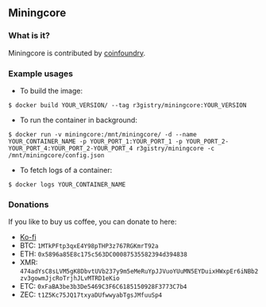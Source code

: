 ## Miningcore

### What is it?

Miningcore is contributed by [coinfoundry](https://github.com/coinfoundry/miningcore).

### Example usages

- To build the image:

```console
$ docker build YOUR_VERSION/ --tag r3gistry/miningcore:YOUR_VERSION
```

- To run the container in background:

```console
$ docker run -v miningcore:/mnt/miningcore/ -d --name YOUR_CONTAINER_NAME -p YOUR_PORT_1:YOUR_PORT_1 -p YOUR_PORT_2-YOUR_PORT_4:YOUR_PORT_2-YOUR_PORT_4 r3gistry/miningcore -c /mnt/miningcore/config.json
```

- To fetch logs of a container:

```console
$ docker logs YOUR_CONTAINER_NAME
```

### Donations

If you like to buy us coffee, you can donate to here:

- [Ko-fi](https://ko-fi.com/calvintam236)
- BTC: `1MTkPFtp3qxE4Y98pTHP3z767RGKmrT92a`
- ETH: `0x5896a85E8c175c563DC00087535582394d394838`
- XMR: `474adYsC8sLVM5gK8DbvtUVb237y9m5eMeRuYpJJVuoYUuMN5EYDuixHWxpEr6iNBb2zv3gowmJjcRoTrjhJLvMTRD1eKio`
- ETC: `0xFaBA3be3b3De5469C3F6C6185150928F3773C7b4`
- ZEC: `t1Z5Kc75JQ17txyaDUfwwyabTgsJMfuuSp4`
